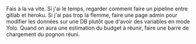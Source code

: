 Fais à la va vite.
Si j'ai le temps, regarder comment faire un pipeline entre gitlab et heroku.
Si j'ai pas trop la flemme, faire une page admin pour modifier les données sur une DB plutôt que d'avoir des variables en mode Yolo.
Quand on aura une estimation du budget à réunir, faire une barre de chargement du pognon réuni.